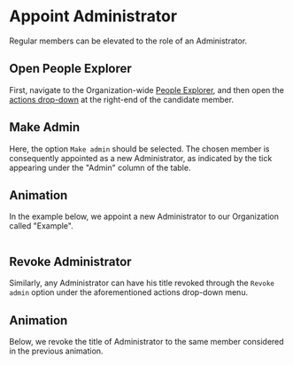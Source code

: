 # Appoint Administrator

Regular members can be elevated to the role of an Administrator. 

## Open People Explorer

First, navigate to the Organization-wide [People Explorer](../../ui/people-explorer.md), and then open the [actions drop-down](../../../entities-general/ui/explorer.md#actions-dropdown) at the right-end of the candidate member. 

## Make Admin

Here, the option `Make admin` <i class="zmdi zmdi-chevron-up zmdi-hc-border"></i> should be selected. The chosen member is consequently  appointed as a new Administrator, as indicated by the tick appearing under the "Admin" column of the table.

## Animation

In the example below, we appoint a new Administrator to our Organization called "Example".

<img data-gifffer="/images/organization-add-admin.gif">


## Revoke Administrator

Similarly, any Administrator can have his title revoked through the `Revoke admin` <i class="zmdi zmdi-chevron-down zmdi-hc-border"></i> option under the aforementioned actions drop-down menu.

## Animation

Below, we revoke the title of Administrator to the same member considered in the previous animation.

<img data-gifffer="/images/organization-revoke-admin.gif">
